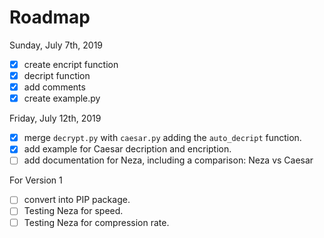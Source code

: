 # Roadmap

Sunday, July 7th, 2019

- [X] create encript function
- [X] decript function
- [X] add comments
- [X] create example.py

Friday, July 12th, 2019

- [X] merge `decrypt.py` with `caesar.py` adding the `auto_decript` function.
- [X] add example for Caesar decription and encription.
- [ ] add documentation for Neza, including a comparison: Neza vs Caesar

For Version 1

- [ ] convert into PIP package.
- [ ] Testing Neza for speed.
- [ ] Testing Neza for compression rate.
